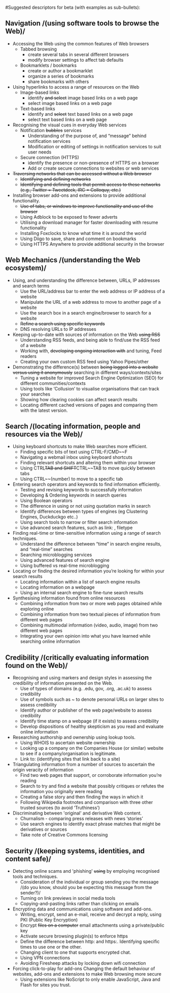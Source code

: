 #Suggested descriptors for beta (with examples as sub-bullets):

## Navigation /(using software tools to browse the Web)/
- Accessing the Web using the common features of Web browsers
  - Tabbed browsing
    - create several tabs in several different browsers
    - modify browser settings to affect tab defaults
  - Bookmarklets / bookmarks
    - create or author a bookmarklet
    - organize a series of bookmarks
    - share bookmarks with others
- Using hyperlinks to access a range of resources on the Web
  - Image-based links
    - identify ~~and select~~ image based links on a web page
    - select image based links on a web page
  - Text-based links
    - identify and ~~select~~ text based links on a web page
    - select text based links on a web page
- Recognising the visual cues in everyday Web services
  - Notification ~~bubbles~~ services
    - Understanding of the purpose of, and “message” behind notification services
    - Modification or editing of settings in notification services to suit user needs
  - Secure connection (HTTPS)
    - identify the presence or non-presence of HTTPS on a browser
    - Add or create secure connections to websites or web services
- ~~Traversing networks that can be accessed without a Web browser~~
  - ~~Identifying and defining networks~~
  - ~~Identifying and defining tools that permit access to these networks (e.g., Twitter = Tweetdeck, IRC = Colloquy, etc.)~~
- Installing browser add-ons and extensions to provide additional functionality.
  - ~~Use of tabs, or windows to improve functionality and use of the browser~~
  - Using Adblock to be exposed to fewer adverts
  - Utilising a download manager for faster downloading with resume functionality
  - Installing Foxclocks to know what time it is around the world
  - Using Diigo to save, share and comment on bookmarks
  - Using HTTPS Anywhere to provide additional security in the browser

## Web Mechanics /(understanding the Web ecosystem)/
- Using, and understanding the difference between, URLs, IP addresses and search terms
  - Use the URL/address bar to enter the web address or IP address of a website
  - Manipulate the URL of a web address to move to another page of a website
  - Use the search box in a search engine/browser to search for a website
  - ~~Refine a search using specific keywords~~
  - DNS resolving URLs to IP addresses
- Keeping up-to-date with sources of information on the Web ~~using RSS~~
  - Understanding RSS feeds, and being able to find/use the RSS feed of a website
  - Working with, ~~developing ongoing interaction with~~ and tuning, Feed readers
  - Creating your own custom RSS feed using Yahoo Pipes/other
- Demonstrating the difference(s) between ~~being logged into a website versus using it anonymously~~ searching in different ways/contexts/sites
  - Tuning a website for improved Search Engine Optimization (SEO) for different communities/contexts
  - Using tools like ‘Collusion’ to visualise organisations that can track your searches
  - Showing how clearing cookies can affect search results
  - Locating different cached versions of pages and comparing them with the latest version.

## Search /(locating information, people and resources via the Web)/
- Using keyboard shortcuts to make Web searches more efficient.
  - Finding specific bits of text using CTRL-F/CMD~~F
  - Navigating a webmail inbox using keyboard shortcuts
  - Finding relevant shortcuts and altering them within your browser
  - Using CTRL~~TAB and SHIFT~~CTRL~~TAB to move quickly between tabs
  - Using CTRL~~(number) to move to a specific tab
- Entering search operators and keywords to find information efficiently.
  - Testing and revising keywords to successfully information
  - Developing & Ordering keywords in search queries
  - Using Boolean operators
  - The difference in using or not using quotation marks in search
  - Identify differences between types of engines (eg Clustering Engines, Duckduckgo etc..)
  - Using search tools to narrow or filter search information
  - Use advanced search features, such as link: , filetype
- Finding real-time or time-sensitive information using a range of search techniques.
  - Understand the difference between “time” in search engine results, and “real-time” searches
  - Searching microblogging services
  - Using advanced features of search engine
  - Using buffered vs real-time microblogging
- Locating or finding the desired information you’re looking for within your search results
  - Locating information within a list of search engine results
  - Locating information on a webpage
  - Using an internal search engine to fine-tune search results
- Synthesising information found from online resources
  - Combining information from two or more web pages obtained while exploring online
  - Combining information from two textual pieces of information from different web pages
  - Combining multimodal information (video, audio, image) from two different web pages
  - Integrating your own opinion into what you have learned while searching online information

## Credibility /(critically evaluating information found on the Web)/
- Recognising and using markers and design styles in assessing the credibility of information presented on the Web.
  - Use of types of domains (e.g. .edu, gov, .org, .ac.uk) to assess credibility
  - Use of symbols such as ~ to denote personal URLs on larger sites to assess credibility
  - Identify author or publisher of the web page/website to assess credibility
  - Identify time stamp on a webpage (if it exists) to assess credibility
  - Develop dispositions of healthy skepticism as you read and evaluate online information
- Researching authorship and ownership using lookup tools.
  - Using WHOIS to ascertain website ownership
  - Looking up a company on the Companies House (or similar) website to see if a company/organisation is legitimate.
  - Link to: (identifying sites that link back to a site)
- Triangulating information from a number of sources to ascertain the origin veracity of information
  - Find two web pages that support, or corroborate information you’re reading
  - Search to try and find a website that possibly critiques or refutes the information you originally were reading
  - Creating a false story and then finding the ways in which it
  - Following Wikipedia footnotes and comparison with three other trusted sources (to avoid ‘Truthiness’)
- Discriminating between 'original' and derivative Web content.
  - Churnalism - comparing press releases with news ‘stories’
  - Use search engines to identify exact phrase matches that might be derivatives or sources
  - Take note of Creative Commons licensing

## Security /(keeping systems, identities, and content safe)/
- Detecting online scams and 'phishing' ~~using~~ by employing recognised tools and techniques.
  - Consideration of the individual or group sending you the message /(do you know, should you be expecting this message from the sender?)/
  - Turning on link previews in social media tools
  - Copying-and-pasting links rather than clicking on emails
- Encrypting data and communications using software and add-ons.
  - Writing, encrypt, send an e-mail, receive and decrypt a reply, using PKI (Public Key Encryption)
  - Encrypt ~~files on a computer~~ email attachments using a private/public key
  - Activate secure browsing plugin(s) to enforce https
  - Define the difference between http:  and https:. Identifying specific times to use one or the other.
  - Changing client to one that supports encrypted chat.
  - Using VPN connections
  - Avoiding Firesheep attacks by locking down wifi connection
- Forcing click-to-play for add-ons Changing the default behaviour of websites, add-ons and extensions to make Web browsing more secure
  - Using extensions like NoScript to only enable JavaScript, Java and Flash for sites you trust.
